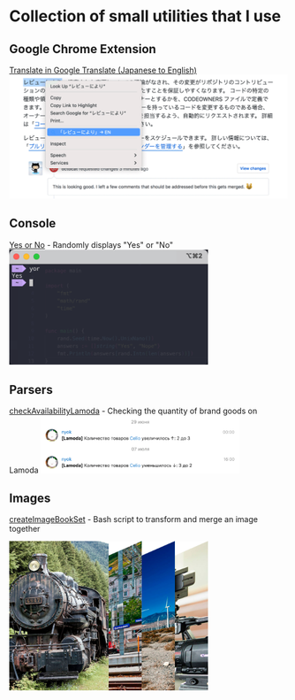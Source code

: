 # Collection of small utilities that I use

## Google Chrome Extension
[Translate in Google Translate (Japanese to English)](https://github.com/nyok/Utilities/tree/main/Google%20Chrome/Extensions/translateInGoogleTranslateJpToEn)
<img src="docs/screenshot_translateInGoogleTranslateJpToEn.png" alt="Screenshot" width="830">


## Console
[Yes or No](https://github.com/nyok/Utilities/tree/main/Console/YesOrNo) - Randomly displays "Yes" or "No"
<img src="docs/screenshot_yesOrNo.png" alt="Screenshot" width="360">

## Parsers
[checkAvailabilityLamoda](https://github.com/nyok/Utilities/tree/main/checkAvailabilityLamoda) - Checking the quantity of brand goods on Lamoda
<img src="docs/screenshot_checkAvailabilityLamoda.png" alt="Screenshot" width="360">

## Images
[createImageBookSet](https://github.com/nyok/Utilities/tree/main/Images/createImageBookSet) - Bash script to transform and merge an image together

<img src="docs/screenshot_createImageBookSet.jpg" alt="Screenshot" width="360">
